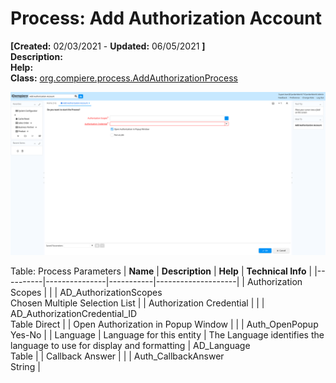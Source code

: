 # Process: Add Authorization Account 

**[Created:** 02/03/2021 - **Updated:** 06/05/2021 **]**  
**Description:**   
**Help:**   
**Class:** [org.compiere.process.AddAuthorizationProcess](https://jenkins.idempiere.org/job/iDempiere12Daily/ws/org.idempiere.javadoc/API/org/compiere/process/AddAuthorizationProcess.html)

![](/img/docs/manual/AddAuthorizationAccount-Process_iDempiere_v12.0.0.png)

Table: Process Parameters
| **Name** | **Description** | **Help** | **Technical Info** |
|----------|---------------|-----------|--------------------|
| Authorization Scopes |  |  | AD_AuthorizationScopes<br/>Chosen Multiple Selection List | 
| Authorization Credential |  |  | AD_AuthorizationCredential_ID<br/>Table Direct | 
| Open Authorization in Popup Window |  |  | Auth_OpenPopup<br/>Yes-No | 
| Language | Language for this entity | The Language identifies the language to use for display and formatting | AD_Language<br/>Table | 
| Callback Answer |  |  | Auth_CallbackAnswer<br/>String | 


